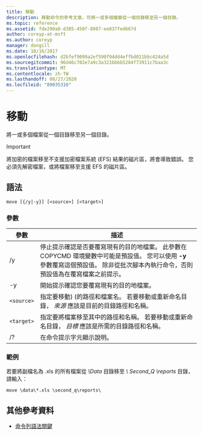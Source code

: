 ```yaml
---
title: 移動
description: 移動命令的參考文章，可將一或多個檔案從一個目錄移至另一個目錄。
ms.topic: reference
ms.assetid: fde290a8-d385-450f-8987-ee837fed667d
author: coreyp-at-msft
ms.author: coreyp
manager: dongill
ms.date: 10/16/2017
ms.openlocfilehash: d2bfef9099a2ef590f94dd4effbd011bbc424a5d
ms.sourcegitcommit: 96d46c702e7a9c3a321bbbb5284f73911c7baa3c
ms.translationtype: MT
ms.contentlocale: zh-TW
ms.lasthandoff: 08/27/2020
ms.locfileid: "89035316"
---
```

# <a name="move"></a>移動

將一或多個檔案從一個目錄移至另一個目錄。

> [!IMPORTANT]
> 將加密的檔案移至不支援加密檔案系統 (EFS) 結果的磁片區，將會導致錯誤。 您必須先解密檔案，或將檔案移至支援 EFS 的磁片區。

## <a name="syntax"></a>語法

```
move [{/y|-y}] [<source>] [<target>]
```

### <a name="parameters"></a>參數

| 參數 | 描述 |
| --------- | ----------- |
| /y | 停止提示確認是否要覆寫現有的目的地檔案。 此參數在 COPYCMD 環境變數中可能是預設值。 您可以使用 **-y** 參數覆寫這個預設值。 除非從批次腳本內執行命令，否則預設值為在覆寫檔案之前提示。 |
| -y | 開始提示確認您要覆寫現有的目的地檔案。 |
| `<source>` | 指定要移動)  (的路徑和檔案名。 若要移動或重新命名目錄， *來源* 應該是目前的目錄路徑和名稱。 |
| `<target>` | 指定要將檔案移至其中的路徑和名稱。 若要移動或重新命名目錄， *目標* 應該是所需的目錄路徑和名稱。 |
| /? | 在命令提示字元顯示說明。 |

### <a name="examples"></a>範例

若要將副檔名為 .xls 的所有檔案從 *\Data* 目錄移至 *\ Second_Q \reports* 目錄，請輸入：

```
move \data\*.xls \second_q\reports\
```

## <a name="additional-references"></a>其他參考資料

- [命令列語法關鍵](command-line-syntax-key.md)
